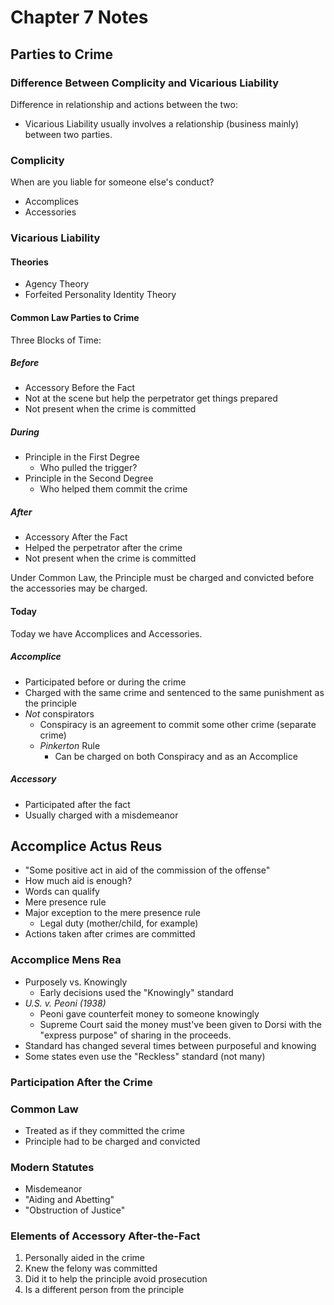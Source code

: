 # Chapter 7 Notes

## Parties to Crime

### Difference Between Complicity and Vicarious Liability

Difference in relationship and actions between the two:

- Vicarious Liability usually involves a relationship (business mainly) between two parties.

### Complicity

When are you liable for someone else's conduct?

- Accomplices
- Accessories

### Vicarious Liability

#### Theories

- Agency Theory
- Forfeited Personality Identity Theory

#### Common Law Parties to Crime

Three Blocks of Time:

##### Before

- Accessory Before the Fact
- Not at the scene but help the perpetrator get things prepared
- Not present when the crime is committed

##### During

- Principle in the First Degree
	- Who pulled the trigger?
- Principle in the Second Degree
	- Who helped them commit the crime

##### After

- Accessory After the Fact
- Helped the perpetrator after the crime
- Not present when the crime is committed

Under Common Law, the Principle must be charged and convicted before the accessories may be charged.

#### Today

Today we have Accomplices and Accessories.

##### Accomplice

- Participated before or during the crime
- Charged with the same crime and sentenced to the same punishment as the principle
- *Not* conspirators
	- Conspiracy is an agreement to commit some other crime (separate crime)
	- *Pinkerton* Rule
		- Can be charged on both Conspiracy and as an Accomplice

##### Accessory

- Participated after the fact
- Usually charged with a misdemeanor

## Accomplice Actus Reus

- "Some positive act in aid of the commission of the offense"
- How much aid is enough?
- Words can qualify
- Mere presence rule
- Major exception to the mere presence rule
	- Legal duty (mother/child, for example)
- Actions taken after crimes are committed

### Accomplice Mens Rea

- Purposely vs. Knowingly
	- Early decisions used the "Knowingly" standard
- *U.S. v. Peoni (1938)*
	- Peoni gave counterfeit money to someone knowingly
	- Supreme Court said the money must've been given to Dorsi with the "express purpose" of sharing in the proceeds.
- Standard has changed several times between purposeful and knowing
- Some states even use the "Reckless" standard (not many)

### Participation After the Crime

### Common Law

- Treated as if they committed the crime
- Principle had to be charged and convicted

### Modern Statutes

- Misdemeanor
- "Aiding and Abetting"
- "Obstruction of Justice"

### Elements of Accessory After-the-Fact

1. Personally aided in the crime
2. Knew the felony was committed
3. Did it to help the principle avoid prosecution
4. Is a different person from the principle